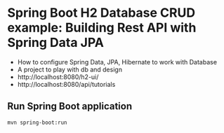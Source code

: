 # Spring Boot H2 Database CRUD example: Building Rest API with Spring Data JPA

- How to configure Spring Data, JPA, Hibernate to work with Database
- A project to play with db and design 
- http://localhost:8080/h2-ui/
- http://localhost:8080/api/tutorials


## Run Spring Boot application
```
mvn spring-boot:run
```

